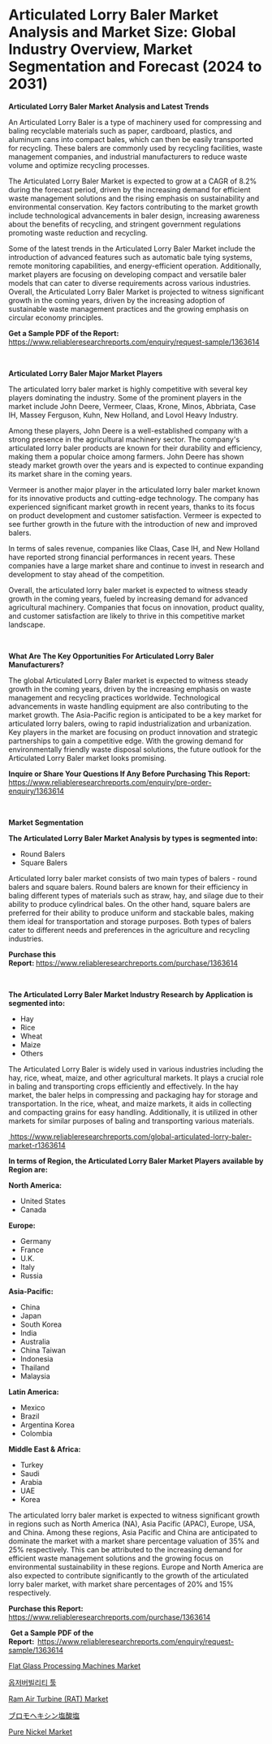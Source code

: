 <p><h1>Articulated Lorry Baler Market Analysis and Market Size: Global Industry Overview, Market Segmentation and Forecast (2024 to 2031)</h1></p><p><strong>Articulated Lorry Baler Market Analysis and Latest Trends</strong></p>
<p><p>An Articulated Lorry Baler is a type of machinery used for compressing and baling recyclable materials such as paper, cardboard, plastics, and aluminum cans into compact bales, which can then be easily transported for recycling. These balers are commonly used by recycling facilities, waste management companies, and industrial manufacturers to reduce waste volume and optimize recycling processes.</p><p>The Articulated Lorry Baler Market is expected to grow at a CAGR of 8.2% during the forecast period, driven by the increasing demand for efficient waste management solutions and the rising emphasis on sustainability and environmental conservation. Key factors contributing to the market growth include technological advancements in baler design, increasing awareness about the benefits of recycling, and stringent government regulations promoting waste reduction and recycling.</p><p>Some of the latest trends in the Articulated Lorry Baler Market include the introduction of advanced features such as automatic bale tying systems, remote monitoring capabilities, and energy-efficient operation. Additionally, market players are focusing on developing compact and versatile baler models that can cater to diverse requirements across various industries. Overall, the Articulated Lorry Baler Market is projected to witness significant growth in the coming years, driven by the increasing adoption of sustainable waste management practices and the growing emphasis on circular economy principles.</p></p>
<p><strong>Get a Sample PDF of the Report:&nbsp;</strong> <a href="https://www.reliableresearchreports.com/enquiry/request-sample/1363614">https://www.reliableresearchreports.com/enquiry/request-sample/1363614</a></p>
<p>&nbsp;</p>
<p><strong>Articulated Lorry Baler Major Market Players</strong></p>
<p><p>The articulated lorry baler market is highly competitive with several key players dominating the industry. Some of the prominent players in the market include John Deere, Vermeer, Claas, Krone, Minos, Abbriata, Case IH, Massey Ferguson, Kuhn, New Holland, and Lovol Heavy Industry.</p><p>Among these players, John Deere is a well-established company with a strong presence in the agricultural machinery sector. The company's articulated lorry baler products are known for their durability and efficiency, making them a popular choice among farmers. John Deere has shown steady market growth over the years and is expected to continue expanding its market share in the coming years.</p><p>Vermeer is another major player in the articulated lorry baler market known for its innovative products and cutting-edge technology. The company has experienced significant market growth in recent years, thanks to its focus on product development and customer satisfaction. Vermeer is expected to see further growth in the future with the introduction of new and improved balers.</p><p>In terms of sales revenue, companies like Claas, Case IH, and New Holland have reported strong financial performances in recent years. These companies have a large market share and continue to invest in research and development to stay ahead of the competition.</p><p>Overall, the articulated lorry baler market is expected to witness steady growth in the coming years, fueled by increasing demand for advanced agricultural machinery. Companies that focus on innovation, product quality, and customer satisfaction are likely to thrive in this competitive market landscape.</p></p>
<p>&nbsp;</p>
<p><strong>What Are The Key Opportunities For Articulated Lorry Baler Manufacturers?</strong></p>
<p><p>The global Articulated Lorry Baler market is expected to witness steady growth in the coming years, driven by the increasing emphasis on waste management and recycling practices worldwide. Technological advancements in waste handling equipment are also contributing to the market growth. The Asia-Pacific region is anticipated to be a key market for articulated lorry balers, owing to rapid industrialization and urbanization. Key players in the market are focusing on product innovation and strategic partnerships to gain a competitive edge. With the growing demand for environmentally friendly waste disposal solutions, the future outlook for the Articulated Lorry Baler market looks promising.</p></p>
<p><strong>Inquire or Share Your Questions If Any Before Purchasing This Report:</strong> <a href="https://www.reliableresearchreports.com/enquiry/pre-order-enquiry/1363614">https://www.reliableresearchreports.com/enquiry/pre-order-enquiry/1363614</a></p>
<p>&nbsp;</p>
<p><strong>Market Segmentation</strong></p>
<p><strong>The Articulated Lorry Baler Market Analysis by types is segmented into:</strong></p>
<p><ul><li>Round Balers</li><li>Square Balers</li></ul></p>
<p><p>Articulated lorry baler market consists of two main types of balers - round balers and square balers. Round balers are known for their efficiency in baling different types of materials such as straw, hay, and silage due to their ability to produce cylindrical bales. On the other hand, square balers are preferred for their ability to produce uniform and stackable bales, making them ideal for transportation and storage purposes. Both types of balers cater to different needs and preferences in the agriculture and recycling industries.</p></p>
<p><strong>Purchase this Report:&nbsp;</strong><a href="https://www.reliableresearchreports.com/purchase/1363614">https://www.reliableresearchreports.com/purchase/1363614</a></p>
<p>&nbsp;</p>
<p><strong>The Articulated Lorry Baler Market Industry Research by Application is segmented into:</strong></p>
<p><ul><li>Hay</li><li>Rice</li><li>Wheat</li><li>Maize</li><li>Others</li></ul></p>
<p><p>The Articulated Lorry Baler is widely used in various industries including the hay, rice, wheat, maize, and other agricultural markets. It plays a crucial role in baling and transporting crops efficiently and effectively. In the hay market, the baler helps in compressing and packaging hay for storage and transportation. In the rice, wheat, and maize markets, it aids in collecting and compacting grains for easy handling. Additionally, it is utilized in other markets for similar purposes of baling and transporting various materials.</p></p>
<p><a href="https://www.reliableresearchreports.com/global-articulated-lorry-baler-market-r1363614">&nbsp;https://www.reliableresearchreports.com/global-articulated-lorry-baler-market-r1363614</a></p>
<p><strong>In terms of Region, the Articulated Lorry Baler Market Players available by Region are:</strong></p>
<p>
    <p> <strong> North America: </strong>
        <ul>
            <li>United States</li>
            <li>Canada</li>
        </ul>
        </p> 
    <p> <strong> Europe: </strong>
        <ul>
            <li>Germany</li>
            <li>France</li>
            <li>U.K.</li>
            <li>Italy</li>
            <li>Russia</li>
        </ul>
        </p> 
    <p> <strong> Asia-Pacific: </strong>
        <ul>
            <li>China</li>
            <li>Japan</li>
            <li>South Korea</li>
            <li>India</li>
            <li>Australia</li>
            <li>China Taiwan</li>
            <li>Indonesia</li>
            <li>Thailand</li>
            <li>Malaysia</li>
        </ul>
        </p> 
    <p> <strong> Latin America: </strong>
        <ul>
            <li>Mexico</li>
            <li>Brazil</li>
            <li>Argentina Korea</li>
            <li>Colombia</li>
        </ul>
        </p> 
    <p> <strong> Middle East & Africa: </strong>
        <ul>
            <li>Turkey</li>
            <li>Saudi</li>
            <li>Arabia</li>
            <li>UAE</li>
            <li>Korea</li>
        </ul>
    </p>
    </p>
<p><p>The articulated lorry baler market is expected to witness significant growth in regions such as North America (NA), Asia Pacific (APAC), Europe, USA, and China. Among these regions, Asia Pacific and China are anticipated to dominate the market with a market share percentage valuation of 35% and 25% respectively. This can be attributed to the increasing demand for efficient waste management solutions and the growing focus on environmental sustainability in these regions. Europe and North America are also expected to contribute significantly to the growth of the articulated lorry baler market, with market share percentages of 20% and 15% respectively.</p></p>
<p><strong>Purchase this Report: </strong><a href="https://www.reliableresearchreports.com/purchase/1363614">https://www.reliableresearchreports.com/purchase/1363614</a></p>
<p>&nbsp;<strong>Get a Sample PDF of the Report:&nbsp;&nbsp;</strong><a href="https://www.reliableresearchreports.com/enquiry/request-sample/1363614">https://www.reliableresearchreports.com/enquiry/request-sample/1363614</a></p>
<p><strong></strong></p>
<p><p><a href="https://github.com/jsmusil/Market-Research-Report-List-3/blob/main/flat-glass-processing-machines-market.md">Flat Glass Processing Machines Market</a></p><p><a href="https://github.com/iansanftyord09878/Market-Research-Report-List-1/blob/main/984451839609.md">옵저버빌리티 툴</a></p><p><a href="https://github.com/yemakinde/Market-Research-Report-List-2/blob/main/ram-air-turbine-rat-market.md">Ram Air Turbine (RAT) Market</a></p><p><a href="https://github.com/charm854/Market-Research-Report-List-1/blob/main/110222042997.md">ブロモヘキシン塩酸塩</a></p><p><a href="https://issuu.com/reportprime-2/docs/pure-nickel-market-size-2030.pptx">Pure Nickel Market</a></p></p>